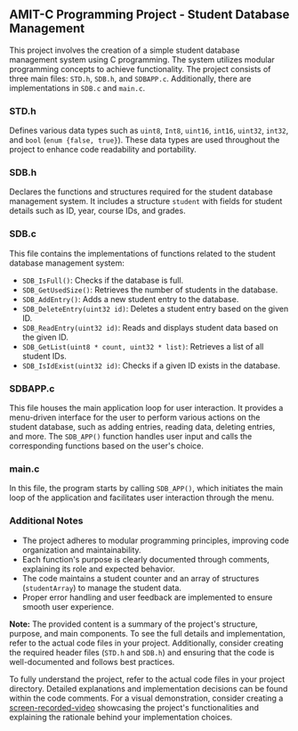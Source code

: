 ## AMIT-C Programming Project - Student Database Management

This project involves the creation of a simple student database management system using C programming. The system utilizes modular programming concepts to achieve functionality. The project consists of three main files: `STD.h`, `SDB.h`, and `SDBAPP.c`. Additionally, there are implementations in `SDB.c` and `main.c`.

### STD.h

Defines various data types such as `uint8`, `Int8`, `uint16`, `int16`, `uint32`, `int32`, and `bool` (`enum {false, true}`). These data types are used throughout the project to enhance code readability and portability.

### SDB.h

Declares the functions and structures required for the student database management system. It includes a structure `student` with fields for student details such as ID, year, course IDs, and grades.

### SDB.c

This file contains the implementations of functions related to the student database management system:

- `SDB_IsFull()`: Checks if the database is full.
- `SDB_GetUsedSize()`: Retrieves the number of students in the database.
- `SDB_AddEntry()`: Adds a new student entry to the database.
- `SDB_DeleteEntry(uint32 id)`: Deletes a student entry based on the given ID.
- `SDB_ReadEntry(uint32 id)`: Reads and displays student data based on the given ID.
- `SDB_GetList(uint8 * count, uint32 * list)`: Retrieves a list of all student IDs.
- `SDB_IsIdExist(uint32 id)`: Checks if a given ID exists in the database.

### SDBAPP.c

This file houses the main application loop for user interaction. It provides a menu-driven interface for the user to perform various actions on the student database, such as adding entries, reading data, deleting entries, and more. The `SDB_APP()` function handles user input and calls the corresponding functions based on the user's choice.

### main.c

In this file, the program starts by calling `SDB_APP()`, which initiates the main loop of the application and facilitates user interaction through the menu.

### Additional Notes

- The project adheres to modular programming principles, improving code organization and maintainability.
- Each function's purpose is clearly documented through comments, explaining its role and expected behavior.
- The code maintains a student counter and an array of structures (`studentArray`) to manage the student data.
- Proper error handling and user feedback are implemented to ensure smooth user experience.

**Note:** The provided content is a summary of the project's structure, purpose, and main components. To see the full details and implementation, refer to the actual code files in your project. Additionally, consider creating the required header files (`STD.h` and `SDB.h`) and ensuring that the code is well-documented and follows best practices.

To fully understand the project, refer to the actual code files in your project directory. Detailed explanations and implementation decisions can be found within the code comments. For a visual demonstration, consider creating a [screen-recorded-video](https://github.com/Yusuf-Elsayed/AMIT-C_Programming_Project/tree/main/Screen%20recorded%20Video) showcasing the project's functionalities and explaining the rationale behind your implementation choices.
